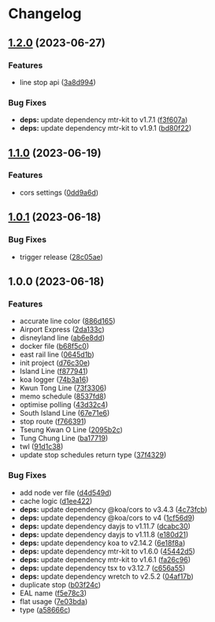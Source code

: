 # Changelog

## [1.2.0](https://github.com/MTR-Today/mtr-today-api/compare/v1.1.0...v1.2.0) (2023-06-27)


### Features

* line stop api ([3a8d994](https://github.com/MTR-Today/mtr-today-api/commit/3a8d9940d097e69f4bfdc23c81995177dd92ece5))


### Bug Fixes

* **deps:** update dependency mtr-kit to v1.7.1 ([f3f607a](https://github.com/MTR-Today/mtr-today-api/commit/f3f607a234696c38e5930277353595711b759025))
* **deps:** update dependency mtr-kit to v1.9.1 ([bd80f22](https://github.com/MTR-Today/mtr-today-api/commit/bd80f22fad990cad60c104decbc35c5b9add45f7))

## [1.1.0](https://github.com/mtr-today/mtr-today-api/compare/v1.0.1...v1.1.0) (2023-06-19)


### Features

* cors settings ([0dd9a6d](https://github.com/mtr-today/mtr-today-api/commit/0dd9a6d706b8db27a1c76e7e8ed289fa51f5c669))

## [1.0.1](https://github.com/mtr-today/mtr-today-api/compare/v1.0.0...v1.0.1) (2023-06-18)


### Bug Fixes

* trigger release ([28c05ae](https://github.com/mtr-today/mtr-today-api/commit/28c05ae02b956802cb7d6a512718d4a9dd0eb7a3))

## 1.0.0 (2023-06-18)


### Features

* accurate line color ([886d165](https://github.com/mtr-today/mtr-today-api/commit/886d1657393364613e16d1922f47932e395e34a5))
* Airport Express ([2da133c](https://github.com/mtr-today/mtr-today-api/commit/2da133cf65c20b90f95b3d6daad1256d9affef2d))
* disneyland line ([ab6e8dd](https://github.com/mtr-today/mtr-today-api/commit/ab6e8dda75d818f0ccbc1837b5d9d76191d9740e))
* docker file ([b68f5c0](https://github.com/mtr-today/mtr-today-api/commit/b68f5c0158ba71539c96df3b9af047b9043107dd))
* east rail line ([0645d1b](https://github.com/mtr-today/mtr-today-api/commit/0645d1bad54f2086e5c000b3fbbd7058646be2f2))
* init project ([d76c30e](https://github.com/mtr-today/mtr-today-api/commit/d76c30ee1f1ba2b5f373564d1cfebe9d6ccbfa0c))
* Island Line ([f877941](https://github.com/mtr-today/mtr-today-api/commit/f87794163240cc7dc85193971d367d6a5f6bd0f6))
* koa logger ([74b3a16](https://github.com/mtr-today/mtr-today-api/commit/74b3a167eb5ad27c3f5445ffaa6ec391ef48c32a))
* Kwun Tong Line ([73f3306](https://github.com/mtr-today/mtr-today-api/commit/73f33065bbbf2dc431ffd10a394a7cc1630bfc1b))
* memo schedule ([8537fd8](https://github.com/mtr-today/mtr-today-api/commit/8537fd8c3bc6fbbff01c1685a374578c9f0fd65a))
* optimise polling ([43d32c4](https://github.com/mtr-today/mtr-today-api/commit/43d32c4e9408f254ee70d59fe367ad4dce7eec67))
* South Island Line ([67e71e6](https://github.com/mtr-today/mtr-today-api/commit/67e71e6aaef93a69add81c0fdd2f1c8c9ca79406))
* stop route ([f766391](https://github.com/mtr-today/mtr-today-api/commit/f7663911b935578a81248b0bf6d313f10f07108f))
* Tseung Kwan O Line ([2095b2c](https://github.com/mtr-today/mtr-today-api/commit/2095b2cd2c8a82eb3f0bc2a75c4a7396edf76c4d))
* Tung Chung Line ([ba17719](https://github.com/mtr-today/mtr-today-api/commit/ba17719b2e880d6fa97afacf5aab0b3d7b76757c))
* twl ([91d1c38](https://github.com/mtr-today/mtr-today-api/commit/91d1c38be0c06282756a308c3fb62b34e9d79f17))
* update stop schedules return type ([37f4329](https://github.com/mtr-today/mtr-today-api/commit/37f43298644a688e12d1d90ee421659c54d23178))


### Bug Fixes

* add node ver file ([d4d549d](https://github.com/mtr-today/mtr-today-api/commit/d4d549d347798e0fad2dee3a0cc7b623e3325460))
* cache logic ([d1ee422](https://github.com/mtr-today/mtr-today-api/commit/d1ee4225e5cde26eff986fbd2fc703567588f78b))
* **deps:** update dependency @koa/cors to v3.4.3 ([4c73fcb](https://github.com/mtr-today/mtr-today-api/commit/4c73fcbfe609c21e5819c3472ebe1ab45ae0cd03))
* **deps:** update dependency @koa/cors to v4 ([1cf56d9](https://github.com/mtr-today/mtr-today-api/commit/1cf56d93a17145a04639f7dfcab50b2c22f67627))
* **deps:** update dependency dayjs to v1.11.7 ([dcabc30](https://github.com/mtr-today/mtr-today-api/commit/dcabc306ef80e164ff07ff315592213bdc2a60ef))
* **deps:** update dependency dayjs to v1.11.8 ([e180d21](https://github.com/mtr-today/mtr-today-api/commit/e180d214d555532283d2c1c3a845c5e84ce2121d))
* **deps:** update dependency koa to v2.14.2 ([6e18f8a](https://github.com/mtr-today/mtr-today-api/commit/6e18f8a48859a9e7243afc02981eb989b46be621))
* **deps:** update dependency mtr-kit to v1.6.0 ([45442d5](https://github.com/mtr-today/mtr-today-api/commit/45442d5d2c7009945e3973fd50895924e3691125))
* **deps:** update dependency mtr-kit to v1.6.1 ([fa26c96](https://github.com/mtr-today/mtr-today-api/commit/fa26c96ce915c2735d27830c4af2e7ad04ec3150))
* **deps:** update dependency tsx to v3.12.7 ([c656a55](https://github.com/mtr-today/mtr-today-api/commit/c656a55214622c5a72a0efa1e50b2c5bb07f3e10))
* **deps:** update dependency wretch to v2.5.2 ([04af17b](https://github.com/mtr-today/mtr-today-api/commit/04af17b987393054ee9f878fb7c9d398990b38e0))
* duplicate stop ([b03f24c](https://github.com/mtr-today/mtr-today-api/commit/b03f24c588d607c0581b8fcaef749d77231c9385))
* EAL name ([f5e78c3](https://github.com/mtr-today/mtr-today-api/commit/f5e78c3b7de50b546d7e13e275352c7c85c2d065))
* flat usage ([7e03bda](https://github.com/mtr-today/mtr-today-api/commit/7e03bda2eb32c89ed0a4d8ec86a3f960bff2eac1))
* type ([a58666c](https://github.com/mtr-today/mtr-today-api/commit/a58666c58613cfd7e7a89bcf640eb6b009a1ed3f))
